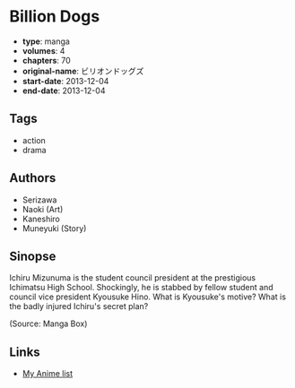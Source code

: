 # Billion Dogs

-   **type**: manga
-   **volumes**: 4
-   **chapters**: 70
-   **original-name**: ビリオンドッグズ
-   **start-date**: 2013-12-04
-   **end-date**: 2013-12-04

## Tags

-   action
-   drama

## Authors

-   Serizawa
-   Naoki (Art)
-   Kaneshiro
-   Muneyuki (Story)

## Sinopse

Ichiru Mizunuma is the student council president at the prestigious Ichimatsu High School. Shockingly, he is stabbed by fellow student and council vice president Kyousuke Hino. What is Kyousuke's motive? What is the badly injured Ichiru's secret plan?

(Source: Manga Box)

## Links

-   [My Anime list](https://myanimelist.net/manga/65639/Billion_Dogs)
